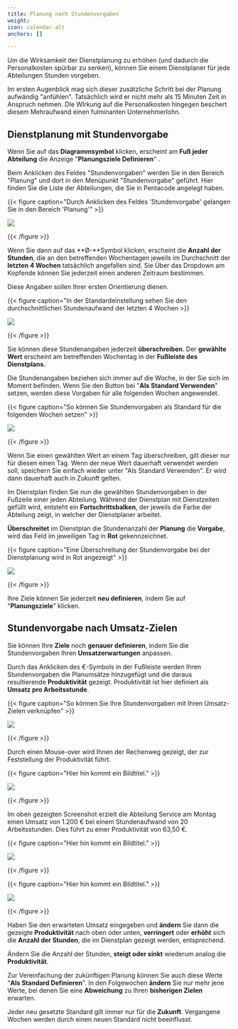 ```yaml
---
title: Planung nach Stundenvorgaben
weight: 
icon: calendar-alt
anchors: []

---
```

Um die Wirksamkeit der Dienstplanung zu erhöhen (und dadurch die Personalkosten spürbar zu senken), können Sie einem Dienstplaner für jede Abteilungen Stunden vorgeben.

Im ersten Augenblick mag sich dieser zusätzliche Schritt bei der  Planung aufwändig "anfühlen". Tatsächlich wird er nicht mehr als 15 Minuten Zeit in Anspruch nehmen. DIe WIrkung auf die Personalkosten hingegen beschert diesem Mehraufwand einen fulminanten Unternehmerlohn.

## Dienstplanung mit Stundenvorgabe

Wenn Sie auf das **Diagrammsymbol** klicken, erscheint am **Fuß jeder Abteilung** die Anzeige "**Planungsziele Definieren**" .

Beim Anklicken des Feldes "Stundenvorgaben" werden Sie in den Bereich "Planung" und dort in den Menüpunkt "Stundenvorgabe" geführt. Hier finden Sie die Liste der Abteilungen, die Sie in Pentacode angelegt haben.

{{< figure caption="Durch Anklicken des Feldes 'Stundenvorgabe' gelangen Sie in den Bereich 'Planung'" >}}

![](/uploads/stunden-zeigen.png)

{{< /figure >}}

Wenn Sie dann auf das **Ø-**Symbol klicken, erscheint  die **Anzahl der Stunden**, die an den betreffenden Wochentagen jeweils im Durchschnitt der **letzten 4 Wochen** tatsächlich angefallen sind. Sie Über das Dropdown am Kopfende können Sie jederzeit einen anderen Zeitraum bestimmen.

Diese Angaben sollen Ihrer ersten Orientierung dienen.

{{< figure caption="In der Standardeinstellung sehen Sie den durchschnittlichen Stundenaufwand der letzten 4 Wochen >}}

![](/uploads/stundenvorgaben1.png)

{{< /figure >}}

Sie können diese Stundenangaben jederzeit **überschreiben**. Der **gewählte Wert** erscheint am betreffenden Wochentag in der **Fußleiste des Dienstplans.**

Die Stundenangaben beziehen sich immer auf die Woche, in der Sie sich im Moment befinden. Wenn Sie den Button bei "**Als Standard Verwenden**" setzen, werden diese Vorgaben für alle folgenden Wochen angewendet.

{{< figure caption="So können Sie Stundenvorgaben als Standard für die folgenden Wochen setzen" >}}

![](/uploads/stunden-standard.png)

{{< /figure >}}

Wenn Sie einen gewählten Wert an einem Tag überschreiben, gilt dieser nur für diesen einen Tag. Wenn der neue Wert dauerhaft verwendet werden soll, speichern Sie einfach wieder unter "Als Standard Verwenden". Er wird dann dauerhaft auch in Zukunft gelten.

Im Dienstplan finden Sie nun die gewählten Stundenvorgaben in der Fußzeile einer jeden Abteilung. Während der Dienstplan mit Dienstzeiten gefüllt wird, entsteht ein **Fortschrittsbalken**, der jeweils die Farbe der Abteilung zeigt, in welcher der Dienstplaner arbeitet.

**Überschreitet** im Dienstplan die Stundenanzahl der **Planung** die **Vorgabe**, wird das Feld im jeweiligen Tag in **Rot** gekennzeichnet.

{{< figure caption="Eine Überschreitung der Stundenvorgabe bei der Dienstplanung wird in Rot angezeigt" >}}

![](/uploads/stundenanzeige-dp.png)

{{< /figure >}}

Ihre Ziele können Sie jederzeit **neu definieren**, indem Sie auf "**Planungsziele**" klicken.

## Stundenvorgabe nach Umsatz-Zielen

Sie können Ihre **Ziele** noch **genauer definieren**, indem Sie die Stundenvorgaben Ihren **Umsatzerwartungen** anpassen.

Durch das Anklicken des €-Symbols in der Fußleiste werden Ihren Stundenvorgaben die Planumsätze hinzugefügt und die daraus resultierende **Produktivität** gezeigt. Produktivität ist hier definiert als **Umsatz pro Arbeitsstunde**.

{{< figure caption="So können Sie Ihre Stundenvorgaben mit Ihren Umsatz-Zielen verknüpfen" >}}

![](/uploads/umsatzpl-9.png)

{{< /figure >}}

Durch einen Mouse-over wird Ihnen der Rechenweg gezeigt, der zur Feststellung der Produktivität führt.

{{< figure caption="Hier hin kommt ein Bildtitel." >}}

![](/uploads/umsatzpl-10.png)

{{< /figure >}}

Im oben gezeigten Screenshot erzielt die Abteilung Service am Montag einen Umsatz von 1.200 € bei einem Stundenaufwand von 20 Arbeitsstunden. Dies führt zu einer Produktivität von 63,50 €.

{{< figure caption="Hier hin kommt ein Bildtitel." >}}

![](/uploads/umsatzpl-11.png)

{{< /figure >}}

{{< figure caption="Hier hin kommt ein Bildtitel." >}}

![](/uploads/umsatzpl-12.png)

{{< /figure >}}

Haben Sie den erwarteten Umsatz eingegeben und **ändern** Sie dann die gezeigte **Produktivität** nach oben oder unten, **verringert** oder **erhöht** sich die **Anzahl der Stunden**, die im Dienstplan gezeigt werden, entsprechend.

Ändern Sie die Anzahl der Stunden, **steigt oder sinkt** wiederum analog die **Produktivität**.

Zur Vereinfachung der zukünftigen Planung können Sie auch diese Werte "**Als Standard Definieren**". In den Folgewochen **ändern** Sie nur mehr jene Werte, bei denen Sie eine **Abweichung** zu Ihren **bisherigen Zielen** erwarten.

Jeder neu gesetzte Standard gilt immer nur für die **Zukunft**. Vergangene Wochen werden durch einen neuen Standard nicht beeinflusst.